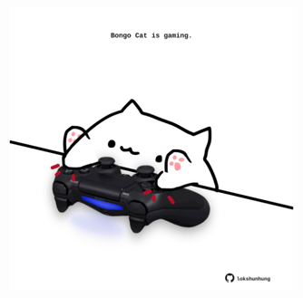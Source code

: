 <!-- built at 07/06/2024, 20:00:47 UTC -->
<p align="center">
  <img width="500" height="500" src="./ReadmeImage.svg">
</p>
